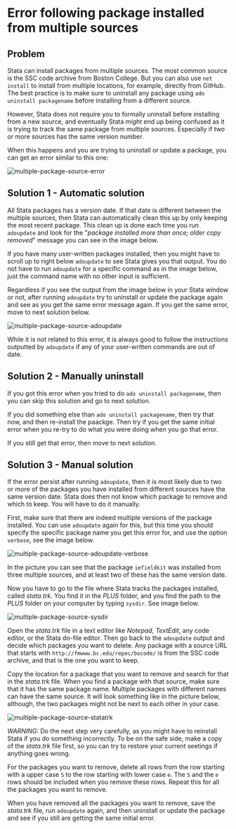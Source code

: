 # Error following package installed from multiple sources

## Problem

Stata can install packages from multiple sources. The most common source is the SSC code archive from Boston College. But you can also use `net install` to install from multiple locations, for example, directly from GitHub. The best practice is to make sure to uninstall any package using `ado uninstall packagename` before installing from a different source.

However, Stata does not require you to formally uninstall before installing from a new source, and eventually Stata _might_ end up being confused as it is trying to track the same package from multiple sources. Especially if two or more sources has the same version number.

When this happens and you are trying to uninstall or update a package, you can get an error similar to this one:

![multiple-package-source-error](https://user-images.githubusercontent.com/15911801/52809664-cadc3900-305e-11e9-863f-bff31f07a9ef.png)

## Solution 1 - Automatic solution

All Stata packages has a version date. If that date is different between the multiple sources, then Stata can automatically clean this up by only keeping the most recent package. This clean up is done each time you run `adoupdate` and look for the "_package installed more than once; older copy removed_" message you can see in the image below.

If you have many user-written packages installed, then you might have to scroll up to right below `adoupdate` to see Stata gives you that output. You do not have to run `adoupdate` for a specific command as in the image below, just the command name with no other input is sufficient.

Regardless if you see the output from the image below in your Stata window or not, after running `adoupdate` try to uninstall or update the package again and see as you get the same error message again. If you get the same error, move to next solution below.

![multiple-package-source-adoupdate](https://user-images.githubusercontent.com/15911801/52811331-d467a000-3062-11e9-9555-60f40ec19d7b.png)

While it is not related to this error, it is always good to follow the instructions outputted by `adoupdate` if any of your user-written commands are out of date.

## Solution 2 - Manually uninstall
If you got this error when you tried to do `ado uninstall packagename`, then you can skip this solution and go to next solution.

If you did something else than `ado uninstall packagename`, then try that now, and then re-install the paackge. Then try if you get the same initial error when you re-try to do what you were doing when you go that error.

If you still get that error, then move to next solution.

## Solution 3 - Manual solution
If the error persist after running `adoupdate`, then it is most likely due to two or more of the packages you have installed from different sources have the same version date. Stata does then not know which package to remove and which to keep. You will have to do it manually.

First, make sure that there are indeed multiple versions of the package installed. You can use `adoupdate` again for this, but this time you should specify the specific package name you get this error for, and use the option `verbose`, see the image below.

![multiple-package-source-adoupdate-verbose](https://user-images.githubusercontent.com/15911801/52811859-2957e600-3064-11e9-9a49-88669ecf34d4.png)

In the picture you can see that the package `iefieldkit` was installed from three multiple sources, and at least two of these has the same version date.

Now you have to go to the file where Stata tracks the packages installed, called _stata.trk_. You find it in the _PLUS_ folder, and you find the path to the _PLUS_ folder on your computer by typing `sysdir`. See image below.

![multiple-package-source-sysdir](https://user-images.githubusercontent.com/15911801/52812054-953a4e80-3064-11e9-90cb-03905e06a573.png)

Open the _stata.trk_ file in a text editor like _Notepad_, _TextEdit_, any code editor, or the Stata do-file editor. Then go back to the `adoupdate` output and decide which packages you want to delete. Any package with a source URL that starts with `http://fmwww.bc.edu/repec/bocode/` is from the SSC code archive, and that is the one you want to keep.

Copy the location for a package that you want to remove and search for that in the _stata.trk_ file. When you find a package with that source, make sure that it has the same package name. Multiple packages with different names can have the same source. It will look something like in the picture below, although, the two packages might not be next to each other in your case.

![multiple-package-source-statatrk](https://user-images.githubusercontent.com/15911801/52812663-ff072800-3065-11e9-898c-ecb9c612569c.png)

_WARNING:_ Do the next step very carefully, as you might have to reinstall Stata if you do something incorrectly. To be on the safe side, make a copy of the _stata.trk_ file first, so you can try to restore your current seetings if anything goes wrong.

For the packages you want to remove, delete all rows from the row starting with a upper case `S` to the row starting with lower case `e`. The `S` and the `e` rows should be included when you remove these rows. Repeat this for all the packages you want to remove.

When you have removed all the packages you want to remove, save the _stata.trk_ file, run `adoupdate` again, and then uninstall or update the package and see if you still are getting the same initial error.
